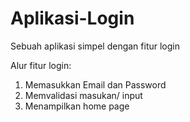 # Aplikasi-Login
Sebuah aplikasi simpel dengan fitur login

Alur fitur login:
1. Memasukkan Email dan Password
2. Memvalidasi masukan/ input
3. Menampilkan home page
